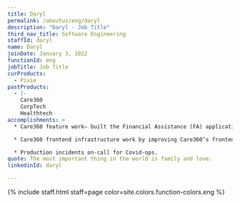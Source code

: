 ```yaml
---
title: Daryl
permalink: /aboutus/eng/daryl
description: "Daryl - Job Title"
third_nav_title: Software Engineering
staffId: daryl
name: Daryl
joinDate: January 3, 2022
functionId: eng
jobTitle: Job Title
curProducts:
  - Pixie
pastProducts:
  - |-
    Care360
    CorpTech
    Healthtech
accomplishments: >
  * Care360 feature work– built the Financial Assistance (FA) application flow. 

  * Care360 frontend infrastructure work by improving Care360’s frontend performance and reliability.

  * Production incidents on-call for Covid-ops.
quote: The most important thing in the world is family and love.
linkedinId: daryl

---
```


{% include staff.html staff=page color=site.colors.function-colors.eng %}
